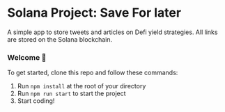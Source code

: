 # Solana Project: Save For later 
A simple app to store tweets and articles on Defi yield strategies. All links are stored on the Solana blockchain.

### **Welcome 👋**
To get started, clone this repo and follow these commands:

1. Run `npm install` at the root of your directory
2. Run `npm run start` to start the project
3. Start coding!
